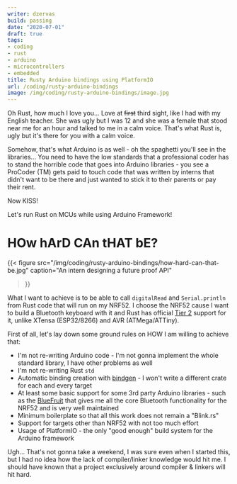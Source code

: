 ```yaml
---
writer: dzervas
build: passing
date: "2020-07-01"
draft: true
tags:
- coding
- rust
- arduino
- microcontrollers
- embedded
title: Rusty Arduino bindings using PlatformIO
url: /coding/rusty-arduino-bindings
image: /img/coding/rusty-arduino-bindings/image.jpg
---
```


Oh Rust, how much I love you... Love at ~~first~~ third sight,
like I had with my English teacher. She was ugly but I was 12 and she was
a female that stood near me for an hour and talked to me in a calm voice.
That's what Rust is, ugly but it's there for you with a calm voice.

Somehow, that's what Arduino is as well - oh the spaghetti you'll see in the
libraries... You need to have the low standards that a professional coder has
to stand the horrible code that goes into Arduino libraries - you see
a ProCoder (TM) gets paid to touch code that was written by interns that didn't
want to be there and just wanted to stick it to their parents or pay their rent.

Now KISS!

Let's run Rust on MCUs while using Arduino Framework!

# HOw hArD CAn tHAT bE?

{{<
    figure src="/img/coding/rusty-arduino-bindings/how-hard-can-that-be.jpg"
    caption="An intern designing a future proof API"
>}}

What I want to achieve is to be able to call `digitalRead` and `Serial.println`
from Rust code that will run on my NRF52. I choose the NRF52 cause I want to
build a Bluetooth keyboard with it and Rust has official [Tier 2](https://forge.rust-lang.org/release/platform-support.html#tier-2)
support for it, unlike XTensa (ESP32/8266) and AVR (ATMega/ATTiny).

First of all, let's lay down some ground rules on HOW I am willing to achieve that:

- I'm not re-writing Arduino code - I'm not gonna implement the whole standard library, I have other problems as well
- I'm not re-writing Rust `std`
- Automatic binding creation with [bindgen](https://github.com/rust-lang/rust-bindgen) - I won't write a different crate for each and every target
- At least some basic support for some 3rd party Arduino libraries - such as the [BlueFruit](https://github.com/adafruit/Adafruit_nRF52_Arduino/tree/master/libraries/Bluefruit52Lib) that gives me all the core Bluetooth functionality for the NRF52 and is very well maintained
- Minimum boilerplate so that all this work does not remain a "Blink.rs"
- Support for targets other than NRF52 with not too much effort
- Usage of PlatformIO - the only "good enough" build system for the Arduino framework

Ugh... That's not gonna take a weekend, I was sure even when I started this,
but I had no idea how the lack of compiler/linker knowledge would hit me.
I should have known that a project exclusively around compiler & linkers will
hit hard.
